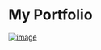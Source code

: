 # My Portfolio

[![image](<img width="1896" height="907" alt="Screenshot 2025-08-11 224107" src="https://github.com/user-attachments/assets/f8dbf9c6-015f-4738-a59f-cb22d3e448af" />
)](https://prathmeshlonkar10.github.io/portfolio/)

